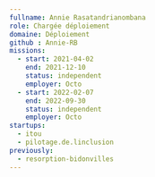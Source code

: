 ```yaml
---
fullname: Annie Rasatandrianombana
role: Chargée déploiement
domaine: Déploiement
github : Annie-RB
missions:
  - start: 2021-04-02
    end: 2021-12-10
    status: independent
    employer: Octo
  - start: 2022-02-07
    end: 2022-09-30
    status: independent
    employer: Octo
startups:
  - itou
  - pilotage.de.linclusion
previously:
  - resorption-bidonvilles
---
```


